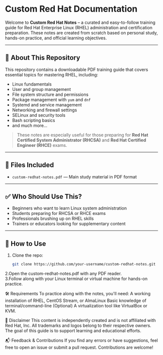 # Custom Red Hat Documentation

Welcome to **Custom Red Hat Notes** – a curated and easy-to-follow training guide for Red Hat Enterprise Linux (RHEL) administration and certification preparation. These notes are created from scratch based on personal study, hands-on practice, and official learning objectives.

---

## 📘 About This Repository

This repository contains a downloadable PDF training guide that covers essential topics for mastering RHEL, including:

- Linux fundamentals
- User and group management
- File system structure and permissions
- Package management with `yum` and `dnf`
- Systemd and service management
- Networking and firewall settings
- SELinux and security tools
- Bash scripting basics
- and much more...

> These notes are especially useful for those preparing for **Red Hat Certified System Administrator (RHCSA)** and **Red Hat Certified Engineer (RHCE)** exams.

---

## 📂 Files Included

- `custom-redhat-notes.pdf` — Main study material in PDF format

---

## ✅ Who Should Use This?

- Beginners who want to learn Linux system administration
- Students preparing for RHCSA or RHCE exams
- Professionals brushing up on RHEL skills
- Trainers or educators looking for supplementary content

---

## 🚀 How to Use

1. Clone the repo:
   ```bash
   git clone https://github.com/your-username/custom-redhat-notes.git

2.Open the custom-redhat-notes.pdf with any PDF reader.   
3.Follow along with your Linux terminal or virtual machine for hands-on practice.


🛠️ Requirements
To practice along with the notes, you'll need:
A working installation of RHEL, CentOS Stream, or AlmaLinux
Basic knowledge of terminal/command-line
(Optional) A virtualization tool like VirtualBox or KVM.


📌 Disclaimer
This content is independently created and is not affiliated with Red Hat, Inc. All trademarks and logos belong to their respective owners. The goal of this guide is to support learning and educational efforts.

📬 Feedback & Contributions
If you find any errors or have suggestions, feel free to open an issue or submit a pull request. Contributions are welcome!

